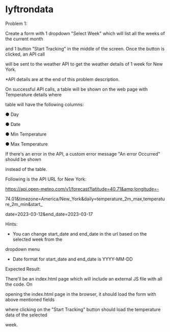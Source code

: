 # lyftrondata
Problem 1:

Create a form with 1 dropdown "Select Week" which will list all the weeks of the current month

and 1 button "Start Tracking" in the middle of the screen. Once the button is clicked, an API call

will be sent to the weather API to get the weather details of 1 week for New York.

*API details are at the end of this problem description.

On successful API calls, a table will be shown on the web page with Temperature details where

table will have the following columns:

● Day

● Date

● Min Temperature

● Max Temperature

If there's an error in the API, a custom error message "An error Occurred" should be shown

instead of the table.

Following is the API URL for New York:

https://api.open-meteo.com/v1/forecast?latitude=40.71&amp;longitude=-

74.01&amp;timezone=America/New_York&amp;daily=temperature_2m_max,temperature_2m_min&amp;start_

date=2023-03-12&amp;end_date=2023-03-17

Hints:

- You can change start_date and end_date in the url based on the selected week from the

dropdown menu

- Date format for start_date and end_date is YYYY-MM-DD

Expected Result:

There'll be an index.html page which will include an external JS file with all the code. On

opening the index.html page in the browser, it should load the form with above mentioned fields

where clicking on the "Start Tracking" button should load the temperature data of the selected

week.